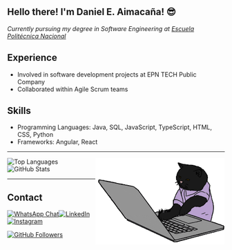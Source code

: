 <h2>Hello there! I'm Daniel E. Aimacaña! 😎 </h2>
<p><em>Currently pursuing my degree in Software Engineering at <a href="https://www.epn.edu.ec/">Escuela Politécnica Nacional</a></em></p>

## Experience

- Involved in software development projects at EPN TECH Public Company
- Collaborated within Agile Scrum teams

## Skills

- Programming Languages: Java, SQL, JavaScript, TypeScript, HTML, CSS, Python
- Frameworks: Angular, React



---

<!--GitHub stats configuration: https://github.com/anuraghazra/github-readme-stats
-->

![Top Languages](https://github-readme-stats.vercel.app/api/top-langs/?username=Danieloch14&layout=compact&custom_title=Daniel%20E.%20Aimacaña%20-%20Most%20Used%20Languages:&theme=dark&hide_border=true&hide=visual%20basic%20.net,php,c%2B%2B&card_width=400)<!-- Cat typing GIF :p -->
<img src="./catTyping.gif" width="300px" height="200px" align="right">
![GitHub Stats](https://github-readme-stats.vercel.app/api?username=Danieloch14&show_icons=true&theme=dark&hide_border=true&custom_title=Daniel%20E.%20Aimacaña%20-%20GitHub%20Stats:&include_all_commits=true&hide=issues,contribs&card_width=500)

---
## Contact
[![WhatsApp Chat](https://img.shields.io/badge/WhatsApp-25D366?style=for-the-badge&logo=whatsapp&logoColor=white)](https://wa.me/59396270867/)[![LinkedIn](https://img.shields.io/badge/LinkedIn-0077B5?style=for-the-badge&logo=linkedin&logoColor=white)](https://www.linkedin.com/in/daniel-e-aimaca%C3%B1a-758ba9216/)[![Instagram](https://img.shields.io/badge/Instagram-E4405F?style=for-the-badge&logo=instagram&logoColor=white)](https://instagram.com/daniel.e.aimacana?igshid=NTc4MTIwNjQ2YQ==)

[![GitHub Followers](https://img.shields.io/github/followers/Danieloch14?label=follow&style=social)](https://github.com/Danieloch14)

<!-- [![Twitter](https://img.shields.io/twitter/follow/danielaimacana?style=social)](https://twitter.com/danielaimacana)-->

